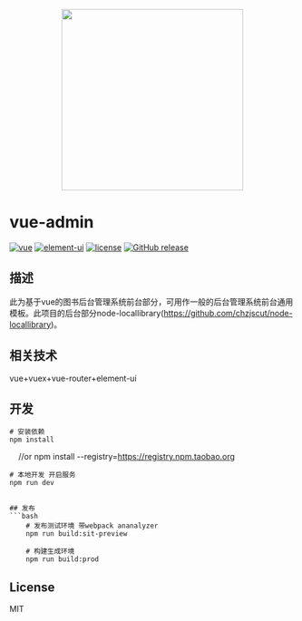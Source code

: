 <p align="center">
  <img width="320" src="https://wpimg.wallstcn.com/ecc53a42-d79b-42e2-8852-5126b810a4c8.svg">
</p>

# vue-admin

[![vue](https://img.shields.io/badge/vue-2.5.9-brightgreen.svg)](https://github.com/vuejs/vue)
[![element-ui](https://img.shields.io/badge/element--ui-2.0.7-brightgreen.svg)](https://github.com/ElemeFE/element)
[![license](https://img.shields.io/github/license/mashape/apistatus.svg)](https://github.com/PanJiaChen/vue-element-admin/blob/master/LICENSE)
[![GitHub release](https://img.shields.io/github/release/PanJiaChen/vue-element-admin.svg)]()

## 描述

此为基于vue的图书后台管理系统前台部分，可用作一般的后台管理系统前台通用模板。此项目的后台部分node-locallibrary(https://github.com/chzjscut/node-locallibrary)。

## 相关技术

vue+vuex+vue-router+element-ui



## 开发

    # 安装依赖
    npm install
    
    //or
    npm install --registry=https://registry.npm.taobao.org

    # 本地开发 开启服务
    npm run dev
```

## 发布
```bash
    # 发布测试环境 带webpack ananalyzer
    npm run build:sit-preview

    # 构建生成环境
    npm run build:prod
```


## License

MIT
